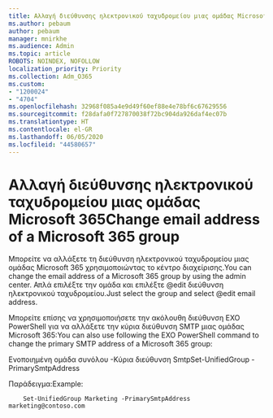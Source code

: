 ```yaml
---
title: Αλλαγή διεύθυνσης ηλεκτρονικού ταχυδρομείου μιας ομάδας Microsoft 365
ms.author: pebaum
author: pebaum
manager: mnirkhe
ms.audience: Admin
ms.topic: article
ROBOTS: NOINDEX, NOFOLLOW
localization_priority: Priority
ms.collection: Adm_O365
ms.custom:
- "1200024"
- "4704"
ms.openlocfilehash: 32968f085a4e9d49f60ef88e4e78bf6c67629556
ms.sourcegitcommit: f28dafa0f727870038f72bc904da926daf4ec07b
ms.translationtype: HT
ms.contentlocale: el-GR
ms.lasthandoff: 06/05/2020
ms.locfileid: "44580657"
---
```

# <a name="change-email-address-of-a-microsoft-365-group"></a><span data-ttu-id="706bb-102">Αλλαγή διεύθυνσης ηλεκτρονικού ταχυδρομείου μιας ομάδας Microsoft 365</span><span class="sxs-lookup"><span data-stu-id="706bb-102">Change email address of a Microsoft 365 group</span></span>

<span data-ttu-id="706bb-103">Μπορείτε να αλλάξετε τη διεύθυνση ηλεκτρονικού ταχυδρομείου μιας ομάδας Microsoft 365 χρησιμοποιώντας το κέντρο διαχείρισης.</span><span class="sxs-lookup"><span data-stu-id="706bb-103">You can change the email address of a Microsoft 365 group by using the admin center.</span></span> <span data-ttu-id="706bb-104">Απλά επιλέξτε την ομάδα και επιλέξτε @edit διεύθυνση ηλεκτρονικού ταχυδρομείου.</span><span class="sxs-lookup"><span data-stu-id="706bb-104">Just select the group and select @edit email address.</span></span>

<span data-ttu-id="706bb-105">Μπορείτε επίσης να χρησιμοποιήσετε την ακόλουθη διεύθυνση EXO PowerShell για να αλλάξετε την κύρια διεύθυνση SMTP μιας ομάδας Microsoft 365:</span><span class="sxs-lookup"><span data-stu-id="706bb-105">You can also use following the EXO PowerShell command to change the primary SMTP address of a Microsoft 365 group:</span></span>

<span data-ttu-id="706bb-106">Ενοποιημένη ομάδα συνόλου <Group Name> -Κύρια διεύθυνση Smtp<new SMTP Address></span><span class="sxs-lookup"><span data-stu-id="706bb-106">Set-UnifiedGroup <Group Name> -PrimarySmtpAddress <new SMTP Address></span></span>

<span data-ttu-id="706bb-107">Παράδειγμα:</span><span class="sxs-lookup"><span data-stu-id="706bb-107">Example:</span></span>

```
    Set-UnifiedGroup Marketing -PrimarySmtpAddress marketing@contoso.com
```
